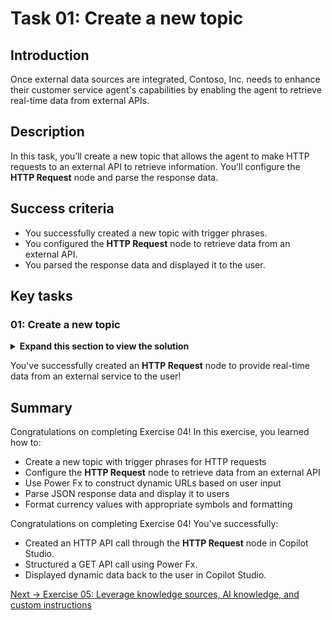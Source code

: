 # Task 01: Create a new topic

## Introduction

Once external data sources are integrated, Contoso, Inc. needs to enhance their customer service agent's capabilities by enabling the agent to retrieve real-time data from external APIs.

## Description

In this task, you’ll create a new topic that allows the agent to make HTTP requests to an external API to retrieve information. You’ll configure the **HTTP Request** node and parse the response data.

## Success criteria

-   You successfully created a new topic with trigger phrases.
-   You configured the **HTTP Request** node to retrieve data from an external API.
-   You parsed the response data and displayed it to the user.


## Key tasks

### 01: Create a new topic

<details markdown="block"> 
  <summary><strong>Expand this section to view the solution</strong></summary> 

1. Select **Topics** on the top bar.

	![f9fqwoym.jpg](../../media/f9fqwoym.jpg)

1. Select **Add a topic**, then select **From blank**.

	![iebpj8wt.jpg](../../media/iebpj8wt.jpg)

1. Select **Untitled** in the upper-left part of the window, then change the topic name to `Crypto Currency Price`. 

1. Add some **Phrases** to the **Trigger** node that a user may ask:

	- `What's the current price of Bitcoin`
	- `Can you tell me the latest crypto prices`
	- `How much does Bitcoin cost now`
	- `What are the prices of digital currencies today`
	- `What's the latest on crypto prices`

	![6agvl3x8.jpg](../../media/6agvl3x8.jpg)

1. Add a new **Question** node, then enter the following: 

	```
	What currency do you want to see the current price of Bitcoin in?
	```

1. Keep **Multiple choice options** as the entry for **Identify**.

1. Under **Options for user**, select **New option**, then enter in the following individually:

	- `USD`
	- `EUR`
	- `GBP`

	![3vvmwd0n.jpg](../../media/3vvmwd0n.jpg)

1. Select the **USD** entry added, then select the **Edit synonyms** icon.

	![oa2xmukx.jpg](../../media/oa2xmukx.jpg)

1. Under **Add synonyms**, enter `dollars`, then select **Enter** or the **+** button, then select **Done** at the bottom of the pane.

	![8ia58bev.jpg](../../media/8ia58bev.jpg)

1. Repeat the steps for adding synonyms to the other currencies:

    | Currency | Synonym |
    |----------|-----------------|
    | **EUR** | `euros` |
    | **GBP** | `pounds` |

1. Under **Save response as**, select the **Var1** variable, then for **Variable name** enter `Currency`.

1. Under the **Question** node, select the **+** button, select **Advanced**, then select **Send HTTP request**.

	![tt58pd4z.jpg](../../media/tt58pd4z.jpg)

1. In the **HTTP Request** node, under **URL**, select the chevron **(>)**, select the **Formula** tab, input the following Power Fx formula, then select **Insert**.

	```
	Lower(Concatenate("https://api.gemini.com/v2/ticker/btc",Topic.Currency))
	```

	![qlipz8dy.jpg](../../media/qlipz8dy.jpg)

	{: .note }
	> This makes sure the URL passed in is lowercase, then concatenates it to include the currency that the user selected in the question about which currency to view Bitcoin in. This will make sure that the URL for USD or EUR, for example, is correct for the API.

1. Under **Response data type**, select the dropdown menu, then select **From sample data**.

	{: .note }
	> You'll need to provide a sample output of the JSON payload that will be returned by the API to allow the node to parse the response.

1. Select **Get schema from sample JSON**.

	![8xo41rc4.jpg](../../media/8xo41rc4.jpg)

1. Paste the following sample data, then select **Confirm**.

	```json
	{
		"symbol": "BTCUSD",
		"open": "67781.09",
		"high": "68382.33",
		"low": "67293.74",
		"close": "67707.13",
		"changes": [
			"67882.6",
			"67781.09",
			"67805.66",
			"67744.15",
			"67651.01",
			"67863.46",
			"68053.16",
			"68080.11",
			"68186.09",
			"68109.26",
			"67914.8",
			"68079.54",
			"67455.47",
			"67468.58",
			"67712.98",
			"67662.82",
			"67771.15",
			"67680.26",
			"67799.25",
			"67736.21",
			"67653.87",
			"67698.36",
			"67832.24",
			"67707.13"
		],
		"bid": "67837.17",
		"ask": "67843.41"
	}
	```

	![e9u3sc3z.jpg](../../media/e9u3sc3z.jpg)

1. Under **Save response as**, create a new variable, then update the name to `CryptoCurrentPrice`.

	![dkmf1c66.jpg](../../media/dkmf1c66.jpg)

1. Add a new **Message** node under your **HTTP Request** node.

1. Set a message leveraging the new variables to structure a response to the user about the price of Bitcoin:

	```‌
	The current bid price for Bitcoin in {Topic.Currency} is {Topic.CryptoCurrentPrice.bid}
	```

	![jzeyp08e.jpg](../../media/jzeyp08e.jpg)

1. Improve the formatting of the price with currency symbols and separators for the thousands.

1.	Delete the final variable of the message you just added: "**{Topic.CryptoCurrentPrice.bid}**".

	![b6tde66m.jpg](../../media/b6tde66m.jpg)

1. Select the **fx** button in the **Message** node, enter the following formula, then select **Insert**.

	```json
	Switch(
		Text(Topic.Currency),
			"USD",
			Text(Value(Topic.CryptoCurrentPrice.bid),"$#,#.##"),
			"EUR",
			Text(Value(Topic.CryptoCurrentPrice.bid),"#,#.##€"),
			"GBP",
			Text(Value(Topic.CryptoCurrentPrice.bid),"£#,#.##")           
	)
	```

	![feq904fa.jpg](../../media/feq904fa.jpg)

	![n70ecv5a.jpg](../../media/n70ecv5a.jpg)

	{: .note }
	> This formats the price with currency symbols and separators for the thousands.

1. Below the **Message** node, select the **+** button, select **Topic management**, select **Go to another topic**, then select **End of Conversation**.

	![dv4sk6hv.jpg](../../media/dv4sk6hv.jpg)

1. Select **Save** in the upper-right part of the canvas to save the topic.

1. Select the refresh icon in the upper-right corner of the **Test your agent** pane to start a new conversation.
 
1. Test this with the following prompt: 

	```
	What's the current bid price for Bitcoin in dollars?
	```

    ![mgsa6p9x.jpg](../../media/mgsa6p9x.jpg)

</details>

You've successfully created an **HTTP Request** node to provide real-time data from an external service to the user!



## Summary

Congratulations on completing Exercise 04! In this exercise, you learned how to:

- Create a new topic with trigger phrases for HTTP requests
- Configure the **HTTP Request** node to retrieve data from an external API
- Use Power Fx to construct dynamic URLs based on user input
- Parse JSON response data and display it to users
- Format currency values with appropriate symbols and formatting

Congratulations on completing Exercise 04! You've successfully:

- Created an HTTP API call through the **HTTP Request** node in Copilot Studio.
- Structured a GET API call using Power Fx.
- Displayed dynamic data back to the user in Copilot Studio.

[Next → Exercise 05: Leverage knowledge sources, AI knowledge, and custom instructions](../Ex05/Ex05-EN.md)